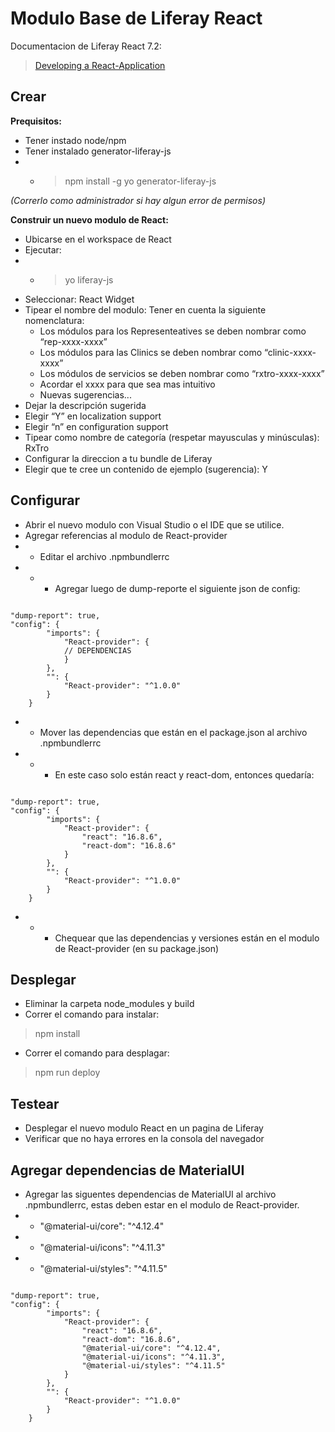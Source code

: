 # Modulo Base de Liferay React


Documentacion de Liferay React 7.2:

> [Developing a React-Application](https://help.liferay.com/hc/en-us/articles/360029028051-Developing-a-React-Application)


## Crear

**Prequisitos:**
- Tener instado node/npm
- Tener instalado generator-liferay-js
- - > npm install -g yo generator-liferay-js

_(Correrlo como administrador si hay algun error de permisos)_

**Construir un nuevo modulo de React:**
- Ubicarse en el workspace de React
- Ejecutar: 
- - > yo liferay-js
- Seleccionar: React Widget
- Tipear el nombre del modulo: Tener en cuenta la siguiente nomenclatura: 
    - Los módulos para los Representeatives se deben nombrar como “rep-xxxx-xxxx”
    - Los módulos para las Clinics se deben nombrar como “clinic-xxxx-xxxx”
    - Los módulos de servicios se deben nombrar como “rxtro-xxxx-xxxx”
    - Acordar el xxxx para que sea mas intuitivo
    - Nuevas sugerencias...
- Dejar la descripción sugerida
- Elegir “Y” en localization support
- Elegir “n” en configuration support
- Tipear como nombre de categoría (respetar mayusculas y minúsculas): RxTro
- Configurar la direccion a tu bundle de Liferay
- Elegir que te cree un contenido de ejemplo (sugerencia): Y


## Configurar

- Abrir el nuevo modulo con Visual Studio o el IDE que se utilice.
- Agregar referencias al modulo de React-provider
- - Editar el archivo .npmbundlerrc
- - - Agregar luego de dump-reporte el siguiente json de config:
```

"dump-report": true,
"config": {
        "imports": {
            "React-provider": {
			// DEPENDENCIAS
            }
        },
        "": {
            "React-provider": "^1.0.0"
        }
    }
```

- - Mover las dependencias que están en el package.json al archivo .npmbundlerrc
- - - En este caso solo están react y react-dom, entonces quedaría:
```

"dump-report": true,
"config": {
        "imports": {
            "React-provider": {
			    "react": "16.8.6",
       			"react-dom": "16.8.6"
            }
        },
        "": {
            "React-provider": "^1.0.0"
        }
    }
```
- - - Chequear que las dependencias y versiones están en el modulo de React-provider (en su package.json)

## Desplegar

- Eliminar la carpeta node_modules y build
- Correr el comando para instalar:
> npm install
- Correr el comando para desplagar:
> npm run deploy

## Testear

- Desplegar el nuevo modulo React en un pagina de Liferay
- Verificar que no haya errores en la consola del navegador

## Agregar dependencias de MaterialUI

- Agregar las siguentes dependencias de MaterialUI al archivo .npmbundlerrc,  estas deben estar en el modulo de React-provider.
- - "@material-ui/core": "^4.12.4"
- - "@material-ui/icons": "^4.11.3"
- - "@material-ui/styles": "^4.11.5"
```

"dump-report": true,
"config": {
        "imports": {
            "React-provider": {
			    "react": "16.8.6",
       			"react-dom": "16.8.6",
                "@material-ui/core": "^4.12.4",
				"@material-ui/icons": "^4.11.3",
				"@material-ui/styles": "^4.11.5"
            }
        },
        "": {
            "React-provider": "^1.0.0"
        }
    }
```

